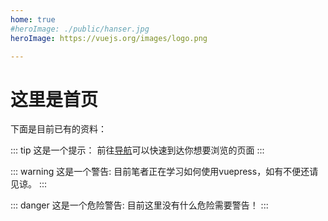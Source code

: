 ```yaml
---
home: true
#heroImage: ./public/hanser.jpg
heroImage: https://vuejs.org/images/logo.png

---
```

# 这里是首页

下面是目前已有的资料：

::: tip
这是一个提示：
前往[导航](./guide/README.md)可以快速到达你想要浏览的页面
:::

::: warning
这是一个警告:
目前笔者正在学习如何使用vuepress，如有不便还请见谅。
:::

::: danger
这是一个危险警告:
目前这里没有什么危险需要警告！
:::